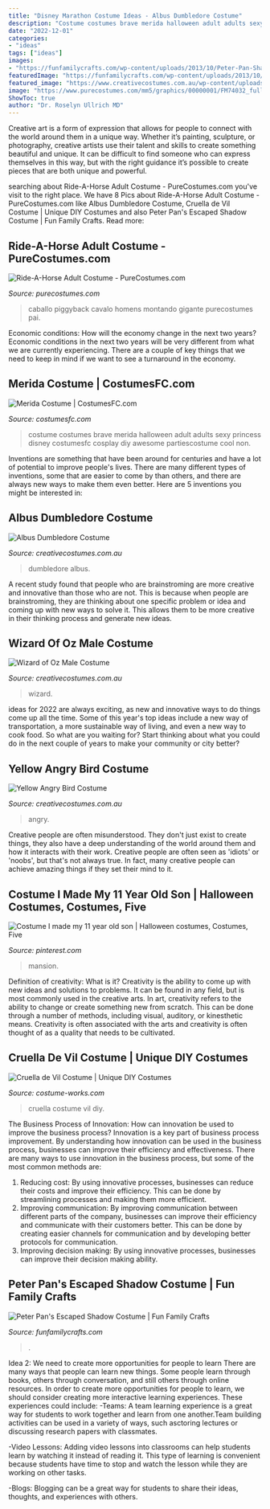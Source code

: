 ```yaml
---
title: "Disney Marathon Costume Ideas - Albus Dumbledore Costume"
description: "Costume costumes brave merida halloween adult adults sexy princess disney costumesfc cosplay diy awesome partiescostume cool non"
date: "2022-12-01"
categories:
- "ideas"
tags: ["ideas"]
images:
- "https://funfamilycrafts.com/wp-content/uploads/2013/10/Peter-Pan-Shadow-Costume-9-of-11.jpg"
featuredImage: "https://funfamilycrafts.com/wp-content/uploads/2013/10/Peter-Pan-Shadow-Costume-9-of-11.jpg"
featured_image: "https://www.creativecostumes.com.au/wp-content/uploads/2012/01/Yellow-Angry-bird-costume-768x1024.jpg"
image: "https://www.purecostumes.com/mm5/graphics/00000001/FM74032_full_1.jpg"
ShowToc: true
author: "Dr. Roselyn Ullrich MD"
---
```



Creative art is a form of expression that allows for people to connect with the world around them in a unique way. Whether it’s painting, sculpture, or photography, creative artists use their talent and skills to create something beautiful and unique. It can be difficult to find someone who can express themselves in this way, but with the right guidance it’s possible to create pieces that are both unique and powerful.

	

		
searching about Ride-A-Horse Adult Costume - PureCostumes.com you've visit to the right place. We have 8 Pics about Ride-A-Horse Adult Costume - PureCostumes.com like Albus Dumbledore Costume, Cruella de Vil Costume | Unique DIY Costumes and also Peter Pan&#039;s Escaped Shadow Costume | Fun Family Crafts. Read more:
		
    
## Ride-A-Horse Adult Costume - PureCostumes.com

<img loading=lazy src="https://www.purecostumes.com/mm5/graphics/00000001/FM74032_full_1.jpg" onerror="this.onerror=null;this.src='https://tse1.mm.bing.net/th?id=OIP.bNG0thudcHouNlm52nsR4gHaLO&amp;pid=15.1';" alt="Ride-A-Horse Adult Costume - PureCostumes.com">

_Source: purecostumes.com_

>caballo piggyback cavalo homens montando gigante purecostumes pai. 

	

Economic conditions: How will the economy change in the next two years?
Economic conditions in the next two years will be very different from what we are currently experiencing. There are a couple of key things that we need to keep in mind if we want to see a turnaround in the economy.

    
## Merida Costume | CostumesFC.com

<img loading=lazy src="https://www.costumesfc.com/wp-content/uploads/2015/08/Princess-Merida-Costume-Adult.jpg" onerror="this.onerror=null;this.src='https://tse1.mm.bing.net/th?id=OIP.c2lWmRJaERypsUDJ45UWLQHaMe&amp;pid=15.1';" alt="Merida Costume | CostumesFC.com">

_Source: costumesfc.com_

>costume costumes brave merida halloween adult adults sexy princess disney costumesfc cosplay diy awesome partiescostume cool non. 

	

Inventions are something that have been around for centuries and have a lot of potential to improve people's lives. There are many different types of inventions, some that are easier to come by than others, and there are always new ways to make them even better. Here are 5 inventions you might be interested in: 

    
## Albus Dumbledore Costume

<img loading=lazy src="https://www.creativecostumes.com.au/wp-content/uploads/2017/03/dumbledore-768x1024.jpg" onerror="this.onerror=null;this.src='https://tse4.mm.bing.net/th?id=OIP.F6G6ngVYTaxZr17CYvqLLgHaJ4&amp;pid=15.1';" alt="Albus Dumbledore Costume">

_Source: creativecostumes.com.au_

>dumbledore albus. 

	

A recent study found that people who are brainstroming are more creative and innovative than those who are not. This is because when people are brainstroming, they are thinking about one specific problem or idea and coming up with new ways to solve it. This allows them to be more creative in their thinking process and generate new ideas.

    
## Wizard Of Oz Male Costume

<img loading=lazy src="https://www.creativecostumes.com.au/wp-content/uploads/2017/03/wizard-of-oz-768x1024.jpg" onerror="this.onerror=null;this.src='https://tse3.mm.bing.net/th?id=OIP.Xd8yj7MhL5H_pSXzJqg8HQHaJ4&amp;pid=15.1';" alt="Wizard of Oz Male Costume">

_Source: creativecostumes.com.au_

>wizard. 

	

ideas for 2022 are always exciting, as new and innovative ways to do things come up all the time. Some of this year's top ideas include a new way of transportation, a more sustainable way of living, and even a new way to cook food. So what are you waiting for? Start thinking about what you could do in the next couple of years to make your community or city better?

    
## Yellow Angry Bird Costume

<img loading=lazy src="https://www.creativecostumes.com.au/wp-content/uploads/2012/01/Yellow-Angry-bird-costume-768x1024.jpg" onerror="this.onerror=null;this.src='https://tse4.mm.bing.net/th?id=OIP.V_N4cRj10ChYHo-O5Mgw2wHaJ4&amp;pid=15.1';" alt="Yellow Angry Bird Costume">

_Source: creativecostumes.com.au_

>angry. 

	

Creative people are often misunderstood. They don't just exist to create things, they also have a deep understanding of the world around them and how it interacts with their work. Creative people are often seen as 'idiots' or 'noobs', but that's not always true. In fact, many creative people can achieve amazing things if they set their mind to it.

    
## Costume I Made My 11 Year Old Son | Halloween Costumes, Costumes, Five

<img loading=lazy src="https://i.pinimg.com/736x/05/5f/6f/055f6f5cb4d2ddfcb74999dc1aabb5ed--year-old-sons.jpg" onerror="this.onerror=null;this.src='https://tse4.mm.bing.net/th?id=OIP.TvJlWz5RZsQG6z2xpFn6ZAHaJ4&amp;pid=15.1';" alt="Costume I made my 11 year old son | Halloween costumes, Costumes, Five">

_Source: pinterest.com_

>mansion. 

	

Definition of creativity: What is it?
Creativity is the ability to come up with new ideas and solutions to problems. It can be found in any field, but is most commonly used in the creative arts. In art, creativity refers to the ability to change or create something new from scratch. This can be done through a number of methods, including visual, auditory, or kinesthetic means. Creativity is often associated with the arts and creativity is often thought of as a quality that needs to be cultivated.

    
## Cruella De Vil Costume | Unique DIY Costumes

<img loading=lazy src="https://photos.costume-works.com/full/cruella_de_vil44.jpg" onerror="this.onerror=null;this.src='https://tse1.mm.bing.net/th?id=OIP.WWa1P25zhzfaraXBnkXkeQHaLh&amp;pid=15.1';" alt="Cruella de Vil Costume | Unique DIY Costumes">

_Source: costume-works.com_

>cruella costume vil diy. 

	

The Business Process of Innovation: How can innovation be used to improve the business process?
Innovation is a key part of business process improvement. By understanding how innovation can be used in the business process, businesses can improve their efficiency and effectiveness. There are many ways to use innovation in the business process, but some of the most common methods are: 
1) Reducing cost: By using innovative processes, businesses can reduce their costs and improve their efficiency. This can be done by streamlining processes and making them more efficient. 
2) Improving communication: By improving communication between different parts of the company, businesses can improve their efficiency and communicate with their customers better. This can be done by creating easier channels for communication and by developing better protocols for communication. 
3) Improving decision making: By using innovative processes, businesses can improve their decision making ability.

    
## Peter Pan&#039;s Escaped Shadow Costume | Fun Family Crafts

<img loading=lazy src="https://funfamilycrafts.com/wp-content/uploads/2013/10/Peter-Pan-Shadow-Costume-9-of-11.jpg" onerror="this.onerror=null;this.src='https://tse4.mm.bing.net/th?id=OIP.boevrqIclq5oIqiGT4LBYwHaNB&amp;pid=15.1';" alt="Peter Pan&#039;s Escaped Shadow Costume | Fun Family Crafts">

_Source: funfamilycrafts.com_

>. 

	

Idea 2: We need to create more opportunities for people to learn
There are many ways that people can learn new things. Some people learn through books, others through conversation, and still others through online resources. In order to create more opportunities for people to learn, we should consider creating more interactive learning experiences. These experiences could include:
-Teams: A team learning experience is a great way for students to work together and learn from one another.Team building activities can be used in a variety of ways, such asctoring lectures or discussing research papers with classmates.

-Video Lessons: Adding video lessons into classrooms can help students learn by watching it instead of reading it. This type of learning is convenient because students have time to stop and watch the lesson while they are working on other tasks.

-Blogs: Blogging can be a great way for students to share their ideas, thoughts, and experiences with others.

